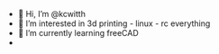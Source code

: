 - 👋 Hi, I’m @kcwitth
- 👀 I’m interested in 3d printing - linux - rc everything
- 🌱 I’m currently learning freeCAD
-
<!---
kcwitth/kcwit
th is a ✨ special ✨ repository because its `README.md` (this file) appears on your GitHub profile.
You can click the Preview link to take a look at your changes.
--->
